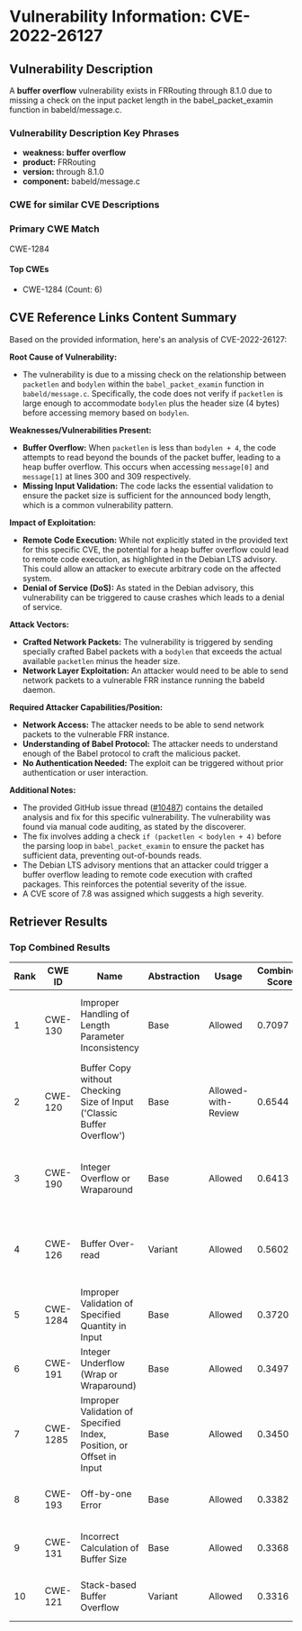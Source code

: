 # Vulnerability Information: CVE-2022-26127

## Vulnerability Description
A **buffer overflow** vulnerability exists in FRRouting through 8.1.0 due to missing a check on the input packet length in the babel_packet_examin function in babeld/message.c.

### Vulnerability Description Key Phrases
- **weakness:** **buffer overflow**
- **product:** FRRouting
- **version:** through 8.1.0
- **component:** babeld/message.c

### CWE for similar CVE Descriptions
### Primary CWE Match
CWE-1284

#### Top CWEs
- CWE-1284 (Count: 6)

## CVE Reference Links Content Summary
Based on the provided information, here's an analysis of CVE-2022-26127:

**Root Cause of Vulnerability:**
- The vulnerability is due to a missing check on the relationship between `packetlen` and `bodylen` within the `babel_packet_examin` function in `babeld/message.c`. Specifically, the code does not verify if `packetlen` is large enough to accommodate `bodylen` plus the header size (4 bytes) before accessing memory based on `bodylen`.

**Weaknesses/Vulnerabilities Present:**
- **Buffer Overflow:** When `packetlen` is less than `bodylen + 4`, the code attempts to read beyond the bounds of the packet buffer, leading to a heap buffer overflow. This occurs when accessing `message[0]` and `message[1]` at lines 300 and 309 respectively.
- **Missing Input Validation:** The code lacks the essential validation to ensure the packet size is sufficient for the announced body length, which is a common vulnerability pattern.

**Impact of Exploitation:**
- **Remote Code Execution:** While not explicitly stated in the provided text for this specific CVE, the potential for a heap buffer overflow could lead to remote code execution, as highlighted in the Debian LTS advisory. This could allow an attacker to execute arbitrary code on the affected system.
- **Denial of Service (DoS):**  As stated in the Debian advisory, this vulnerability can be triggered to cause crashes which leads to a denial of service.

**Attack Vectors:**
- **Crafted Network Packets:** The vulnerability is triggered by sending specially crafted Babel packets with a `bodylen` that exceeds the actual available `packetlen` minus the header size.
- **Network Layer Exploitation:** An attacker would need to be able to send network packets to a vulnerable FRR instance running the babeld daemon.

**Required Attacker Capabilities/Position:**
- **Network Access:** The attacker needs to be able to send network packets to the vulnerable FRR instance.
- **Understanding of Babel Protocol:**  The attacker needs to understand enough of the Babel protocol to craft the malicious packet.
- **No Authentication Needed:** The exploit can be triggered without prior authentication or user interaction.

**Additional Notes:**
- The provided GitHub issue thread ([#10487](https://github.com/FRRouting/frr/issues/10487)) contains the detailed analysis and fix for this specific vulnerability. The vulnerability was found via manual code auditing, as stated by the discoverer.
- The fix involves adding a check `if (packetlen < bodylen + 4)` before the parsing loop in `babel_packet_examin` to ensure the packet has sufficient data, preventing out-of-bounds reads.
- The Debian LTS advisory mentions that an attacker could trigger a buffer overflow leading to remote code execution with crafted packages. This reinforces the potential severity of the issue.
- A CVE score of 7.8 was assigned which suggests a high severity.

## Retriever Results

### Top Combined Results

| Rank | CWE ID | Name | Abstraction | Usage | Combined Score | Retrievers | Individual Scores |
|------|--------|------|-------------|-------|---------------|------------|-------------------|
| 1 | CWE-130 | Improper Handling of Length Parameter Inconsistency | Base | Allowed | 0.7097 | dense, sparse, graph | dense: 0.530, sparse: 0.152, graph: 1.000 |
| 2 | CWE-120 | Buffer Copy without Checking Size of Input ('Classic Buffer Overflow') | Base | Allowed-with-Review | 0.6544 | dense, sparse, graph | dense: 0.497, sparse: 0.166, graph: 0.957 |
| 3 | CWE-190 | Integer Overflow or Wraparound | Base | Allowed | 0.6413 | dense, sparse, graph | dense: 0.514, sparse: 0.163, graph: 0.814 |
| 4 | CWE-126 | Buffer Over-read | Variant | Allowed | 0.5602 | dense, sparse, graph | dense: 0.534, sparse: 0.162, graph: 0.691 |
| 5 | CWE-1284 | Improper Validation of Specified Quantity in Input | Base | Allowed | 0.3720 | dense, sparse | dense: 0.516, sparse: 0.199 |
| 6 | CWE-191 | Integer Underflow (Wrap or Wraparound) | Base | Allowed | 0.3497 | dense, sparse | dense: 0.519, sparse: 0.157 |
| 7 | CWE-1285 | Improper Validation of Specified Index, Position, or Offset in Input | Base | Allowed | 0.3450 | dense, sparse | dense: 0.504, sparse: 0.162 |
| 8 | CWE-193 | Off-by-one Error | Base | Allowed | 0.3382 | dense, sparse | dense: 0.501, sparse: 0.152 |
| 9 | CWE-131 | Incorrect Calculation of Buffer Size | Base | Allowed | 0.3368 | dense, sparse | dense: 0.507, sparse: 0.145 |
| 10 | CWE-121 | Stack-based Buffer Overflow | Variant | Allowed | 0.3316 | dense, sparse | dense: 0.539, sparse: 0.156 |


